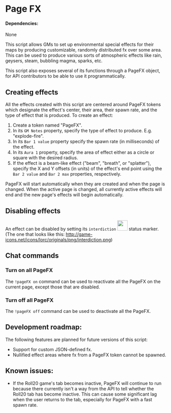 # Page FX

#### Dependencies:
None

This script allows GMs to set up environmental special effects for their maps by producing customizable, randomly distributed fx over some area. This can be used to produce various sorts of atmospheric effects like rain, geysers, steam, bubbling magma, sparks, etc.

This script also exposes several of its functions through a PageFX object, for API contributors to be able to use it programmatically.

## Creating effects

All the effects created with this script are centered around PageFX tokens which designate the effect's center, their area, their spawn rate, and the type of effect that is produced. To create an effect:

1. Create a token named "PageFX".
2. In its ```GM Notes``` property, specify the type of effect to produce. E.g. "explode-fire".
3. In its ```Bar 1 value``` property specify the spawn rate (in milliseconds) of the effect.
4. In its ```Aura 1``` property, specify the area of effect either as a circle or square with the desired radius.
5. If the effect is a beam-like effect ("beam", "breath", or "splatter"), specify the X and Y offsets (in units) of the effect's end point using the ```Bar 2 value``` and ```Bar 2 max``` properties, respectively.

PageFX will start automatically when they are created and when the page is changed. When the active page is changed, all currently active effects will end and the new page's effects will begin automatically.

## Disabling effects

An effect can be disabled by setting its ```interdiction``` <img src="http://game-icons.net/icons/lorc/originals/png/interdiction.png" width="32"> status marker. (The one that looks like this: http://game-icons.net/icons/lorc/originals/png/interdiction.png)

## Chat commands

### Turn on all PageFX

The ```!pageFX on``` command can be used to reactivate all the PageFX on the current page, except those that are disabled.

### Turn off all PageFX

The ```!pageFX off``` command can be used to deactivate all the PageFX.

## Development roadmap:
The following features are planned for future versions of this script:
* Support for custom JSON-defined fx.
* Nullified effect areas where fx from a PageFX token cannot be spawned.

## Known issues:
* If the Roll20 game's tab becomes inactive, PageFX will continue to run because there currently isn't a way from the API to tell whether the Roll20 tab has become inactive. This can cause some significant lag when the user returns to the tab, especially for PageFX with a fast spawn rate.
